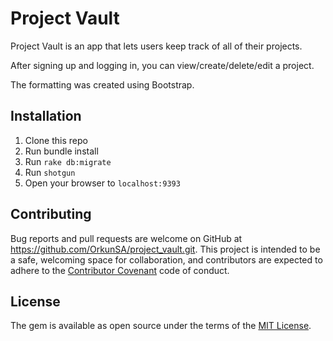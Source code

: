 # Project Vault

Project Vault is an app that lets users keep track of all of their projects.

After signing up and logging in, you can view/create/delete/edit a project.

The formatting was created using Bootstrap. 
## Installation

1. Clone this repo
2. Run bundle install
3. Run `rake db:migrate`
4. Run `shotgun`
5. Open your browser to `localhost:9393`

## Contributing 

Bug reports and pull requests are welcome on GitHub at https://github.com/OrkunSA/project_vault.git. This project is intended to be a safe, welcoming space for collaboration, and contributors are expected to adhere to the [Contributor Covenant](http://contributor-covenant.org) code of conduct.

## License

The gem is available as open source under the terms of the [MIT License](https://opensource.org/licenses/MIT).



